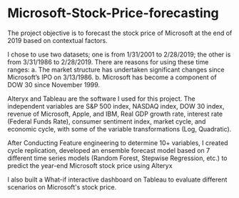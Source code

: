 # Microsoft-Stock-Price-forecasting
The project objective is to forecast the stock price of Microsoft at the end of 2019 based on contextual factors.

I chose to use two datasets; one is from 1/31/2001 to 2/28/2019; the other is from 3/31/1986 to 2/28/2019. There are reasons for using these time ranges: 
a. The market structure has undertaken significant changes since Microsoft’s IPO on 3/13/1986. 
b. Microsoft has become a component of DOW 30 since November 1999.

Alteryx and Tableau are the software I used for this project. The independent variables are S&P 500 index, NASDAQ index, DOW 30 index, revenue of Microsoft, Apple, and IBM, Real GDP growth rate, interest rate (Federal Funds Rate), consumer sentiment index, market cycle, and economic cycle, with some of the variable transformations (Log, Quadratic).

After Conducting Feature engineering to determine 10+ variables, I created cycle replication, developed an ensemble forecast model based on 7 different time series models (Random Forest, Stepwise Regression, etc.) to predict the year-end Microsoft stock price using Alteryx 

I also built a What-if interactive dashboard on Tableau to evaluate different scenarios on Microsoft's stock price.
